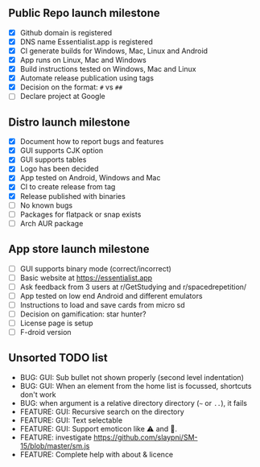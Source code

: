 ## Public Repo launch milestone

- [x] Github domain is registered
- [x] DNS name Essentialist.app is registered
- [x] CI generate builds for Windows, Mac, Linux and Android
- [x] App runs on Linux, Mac and Windows
- [x] Build instructions tested on Windows, Mac and Linux
- [x] Automate release publication using tags
- [x] Decision on the format: `#` vs `##`
- [ ] Declare project at Google

## Distro launch milestone

- [x] Document how to report bugs and features
- [x] GUI supports CJK option
- [x] GUI supports tables
- [x] Logo has been decided
- [x] App tested on Android, Windows and Mac
- [x] CI to create release from tag
- [x] Release published with binaries
- [ ] No known bugs
- [ ] Packages for flatpack or snap exists
- [ ] Arch AUR package

## App store launch milestone

- [ ] GUI supports binary mode (correct/incorrect)
- [ ] Basic website at <https://essentialist.app>
- [ ] Ask feedback from 3 users at r/GetStudying and r/spacedrepetition/
- [ ] App tested on low end Android and different emulators
- [ ] Instructions to load and save cards from micro sd
- [ ] Decision on gamification: star hunter?
- [ ] License page is setup
- [ ] F-droid version

## Unsorted TODO list

- BUG: GUI: Sub bullet not shown properly (second level indentation)
- BUG: GUI: When an element from the home list is focussed, shortcuts don't work
- BUG: when argument is a relative directory directory (`~` or `..`), it fails
- FEATURE: GUI: Recursive search on the directory
- FEATURE: GUI: Text selectable
- FEATURE: GUI: Support emoticon like :warning: and :rocket:.
- FEATURE: investigate <https://github.com/slaypni/SM-15/blob/master/sm.js>
- FEATURE: Complete help with about & licence
